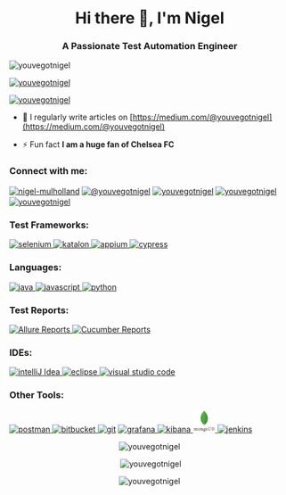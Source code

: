 <h1 align="center">Hi there 👋, I'm Nigel</h1>
<h3 align="center">A Passionate Test Automation Engineer</h3>

<p align="left"> <img src="https://komarev.com/ghpvc/?username=youvegotnigel&label=Profile%20views&color=yellow&style=flat" alt="youvegotnigel" /> </p>

<p align="left"> <a href="https://github.com/ryo-ma/github-profile-trophy"><img src="https://github-profile-trophy.vercel.app/?username=youvegotnigel" alt="youvegotnigel" /></a> </p>

<p align="left"> <a href="https://twitter.com/youvegotnigel" target="blank"><img src="https://img.shields.io/twitter/follow/youvegotnigel?logo=twitter&style=for-the-badge" alt="youvegotnigel" /></a> </p>

- 📝 I regularly write articles on [https://medium.com/@youvegotnigel](https://medium.com/@youvegotnigel)

- ⚡ Fun fact **I am a huge fan of Chelsea FC**

<h3 align="left">Connect with me:</h3>
<p align="left">
<a href="https://linkedin.com/in/nigel-mulholland" target="blank"><img align="center" src="https://raw.githubusercontent.com/rahuldkjain/github-profile-readme-generator/master/src/images/icons/Social/linked-in-alt.svg" alt="nigel-mulholland" height="40" width="40" /></a>
<a href="https://medium.com/@youvegotnigel" target="blank"><img align="center" src="https://www.vectorlogo.zone/logos/medium/medium-tile.svg" alt="@youvegotnigel" height="40" width="40" /></a>
<a href="https://twitter.com/youvegotnigel" target="blank"><img align="center" src="https://raw.githubusercontent.com/rahuldkjain/github-profile-readme-generator/master/src/images/icons/Social/twitter.svg" alt="youvegotnigel" height="30" width="40" /></a>
<a href="https://dev.to/youvegotnigel" target="blank"><img align="center" src="https://cdn.jsdelivr.net/npm/simple-icons@3.0.1/icons/dev-dot-to.svg" alt="youvegotnigel" height="40" width="40" /></a>
<a href="https://stackoverflow.com/users/youvegotnigel" target="blank"><img align="center" src="https://raw.githubusercontent.com/rahuldkjain/github-profile-readme-generator/master/src/images/icons/Social/stack-overflow.svg" alt="youvegotnigel" height="40" width="40" /></a>
</p>


<h3 align="left">Test Frameworks:</h3>
<p align="left"> 
<a href="https://www.selenium.dev" target="_blank"> <img src="https://raw.githubusercontent.com/detain/svg-logos/780f25886640cef088af994181646db2f6b1a3f8/svg/selenium-logo.svg" alt="selenium" width="40" height="40"/> </a> 
<a href="https://docs.katalon.com/katalon-studio/docs/index.html" target="_blank"> <img src="https://raw.githubusercontent.com/katalon-studio/katalon-recorder/e4fde352c4718904a17757ef6dc9fbf70181e90b/katalon/images/SVG/katalon-logo-vector.svg" alt="katalon" width="40" height="40"/> </a>
<a href="https://appium.io/" target="_blank"> <img src="https://raw.githubusercontent.com/detain/svg-logos/master/svg/appium.svg" alt="appium" width="40" height="40"/> </a>
<a href="https://www.cypress.io" target="_blank"> <img src="https://raw.githubusercontent.com/simple-icons/simple-icons/6e46ec1fc23b60c8fd0d2f2ff46db82e16dbd75f/icons/cypress.svg" alt="cypress" width="40" height="40"/> </a>
</p>

<h3 align="left">Languages:</h3>
<p align="left"> 
<a href="https://docs.oracle.com/en/java/" target="_blank"> <img src="https://raw.githubusercontent.com/detain/svg-logos/master/svg/java.svg" alt="java" width="40" height="40"/> </a> 
<a href="https://developer.mozilla.org/en-US/docs/Web/JavaScript" target="_blank"> <img src="https://raw.githubusercontent.com/detain/svg-logos/master/svg/javascript.svg" alt="javascript" width="40" height="40"/> </a> 
<a href="https://docs.python.org/3/" target="_blank"> <img src="https://www.vectorlogo.zone/logos/python/python-icon.svg" alt="python" width="40" height="40"/> </a> 
</p>

<h3 align="left">Test Reports:</h3>
<p align="left"> 
<a href="https://docs.qameta.io/allure/" target="_blank"> <img src="https://raw.githubusercontent.com/fescobar/allure-docker-service/master/resources/allure.png" alt="Allure Reports" width="40" height="40"/> </a> 
<a href="https://github.com/damianszczepanik/cucumber-reporting" target="_blank"> <img src="https://www.vectorlogo.zone/logos/cucumberio/cucumberio-icon.svg" alt="Cucumber Reports" width="40" height="40"/> </a>
</p>

<h3 align="left">IDEs:</h3>
<p align="left"> 
<a href="" target="_blank"> <img src="https://raw.githubusercontent.com/detain/svg-logos/master/svg/intellij-idea-1.svg" alt="intelliJ Idea" width="40" height="40"/> </a>
<a href="" target="_blank"> <img src="https://raw.githubusercontent.com/detain/svg-logos/master/svg/eclipse-11.svg" alt="eclipse" width="40" height="40"/> </a>
<a href="" target="_blank"> <img src="https://raw.githubusercontent.com/detain/svg-logos/master/svg/visual-studio-code.svg" alt="visual studio code" width="40" height="40"/> </a>
</p>

<h3 align="left">Other Tools:</h3>
<p align="left"> 

[comment]: <> (<a href="" target="_blank"> <img src="" alt="" width="40" height="40"/> </a> )
<a href="" target="_blank"> <img src="https://www.vectorlogo.zone/logos/getpostman/getpostman-icon.svg" alt="postman" width="40" height="40"/> </a>
<a href="" target="_blank"> <img src="https://upload.wikimedia.org/wikipedia/commons/0/0e/Bitbucket-blue-logomark-only.svg" alt="bitbucket" width="40" height="40"/> </a>
<a href="https://git-scm.com/" target="_blank"> <img src="https://www.vectorlogo.zone/logos/git-scm/git-scm-icon.svg" alt="git" width="40" height="40"/></a>
<a href="" target="_blank"> <img src="https://www.vectorlogo.zone/logos/grafana/grafana-icon.svg" alt="grafana" width="40" height="40"/> </a>
<a href="https://www.elastic.co/kibana" target="_blank"> <img src="https://www.vectorlogo.zone/logos/elasticco_kibana/elasticco_kibana-icon.svg" alt="kibana" width="40" height="40"/> </a> 
<a href="https://www.mongodb.com/" target="_blank"> <img src="https://raw.githubusercontent.com/devicons/devicon/master/icons/mongodb/mongodb-original-wordmark.svg" alt="mongodb" width="40" height="40"/> </a> 
<a href="https://www.jenkins.io" target="_blank"> <img src="https://www.vectorlogo.zone/logos/jenkins/jenkins-icon.svg" alt="jenkins" width="40" height="40"/> </a>
</p>

<p align="center"><img src="https://github-readme-stats.vercel.app/api/top-langs?username=youvegotnigel&show_icons=true&locale=en&layout=compact" alt="youvegotnigel" /></p>

<p align="center">&nbsp;<img src="https://github-readme-stats.vercel.app/api?username=youvegotnigel&show_icons=true&locale=en" alt="youvegotnigel" /></p>

<p align="center"><img src="https://github-readme-streak-stats.herokuapp.com/?user=youvegotnigel&" alt="youvegotnigel" /></p>

